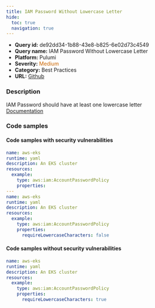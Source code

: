 ```yaml
---
title: IAM Password Without Lowercase Letter
hide:
  toc: true
  navigation: true
---
```


<style>
  .highlight .hll {
    background-color: #ff171742;
  }
  .md-content {
    max-width: 1100px;
    margin: 0 auto;
  }
</style>

-   **Query id:** de92dd34-1b88-43e8-b825-6e02d73c4549
-   **Query name:** IAM Password Without Lowercase Letter
-   **Platform:** Pulumi
-   **Severity:** <span style="color:#C60">Medium</span>
-   **Category:** Best Practices
-   **URL:** [Github](https://github.com/Checkmarx/kics/tree/master/assets/queries/pulumi/aws/iam_password_without_lowercase_letter)

### Description
IAM Password should have at least one lowercase letter<br>
[Documentation](https://www.pulumi.com/registry/packages/aws/api-docs/iam/accountpasswordpolicy/#requirelowercasecharacters_yaml)

### Code samples
#### Code samples with security vulnerabilities
```yaml title="Positive test num. 1 - yaml file" hl_lines="16 7"
name: aws-eks
runtime: yaml
description: An EKS cluster
resources:
  example:
    type: aws:iam:AccountPasswordPolicy
    properties:
---
name: aws-eks
runtime: yaml
description: An EKS cluster
resources:
  example:
    type: aws:iam:AccountPasswordPolicy
    properties:
      requireLowercaseCharacters: false

```


#### Code samples without security vulnerabilities
```yaml title="Negative test num. 1 - yaml file"
name: aws-eks
runtime: yaml
description: An EKS cluster
resources:
  example:
    type: aws:iam:AccountPasswordPolicy
    properties:
      requireLowercaseCharacters: true

```
